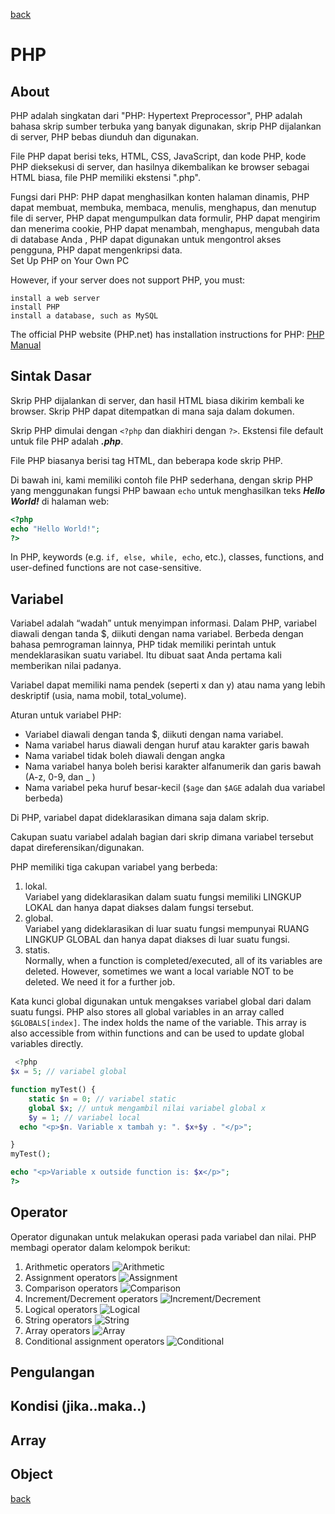 [back](../index.md)

# PHP
## About
PHP adalah singkatan dari "PHP: Hypertext Preprocessor", PHP adalah bahasa skrip sumber terbuka yang banyak digunakan, skrip PHP dijalankan di server, PHP bebas diunduh dan digunakan.  

File PHP dapat berisi teks, HTML, CSS, JavaScript, dan kode PHP, kode PHP dieksekusi di server, dan hasilnya dikembalikan ke browser sebagai HTML biasa, file PHP memiliki ekstensi ".php".  

Fungsi dari PHP: PHP dapat menghasilkan konten halaman dinamis, PHP dapat membuat, membuka, membaca, menulis, menghapus, dan menutup file di server, PHP dapat mengumpulkan data formulir, PHP dapat mengirim dan menerima cookie, PHP dapat menambah, menghapus, mengubah data di database Anda , PHP dapat digunakan untuk mengontrol akses pengguna, PHP dapat mengenkripsi data.  
Set Up PHP on Your Own PC

However, if your server does not support PHP, you must:

    install a web server
    install PHP
    install a database, such as MySQL

The official PHP website (PHP.net) has installation instructions for PHP: [PHP Manual](http://php.net/manual/en/install.php)
## Sintak Dasar
Skrip PHP dijalankan di server, dan hasil HTML biasa dikirim kembali ke browser. Skrip PHP dapat ditempatkan di mana saja dalam dokumen.

Skrip PHP dimulai dengan `<?php` dan diakhiri dengan `?>`. Ekstensi file default untuk file PHP adalah ***.php***.

File PHP biasanya berisi tag HTML, dan beberapa kode skrip PHP.

Di bawah ini, kami memiliki contoh file PHP sederhana, dengan skrip PHP yang menggunakan fungsi PHP bawaan `echo` untuk menghasilkan teks ***Hello World!*** di halaman web:
```PHP
<?php
echo "Hello World!";
?>
```
In PHP, keywords (e.g. `if, else, while, echo`, etc.), classes, functions, and user-defined functions are not case-sensitive.
## Variabel
Variabel adalah “wadah” untuk menyimpan informasi.
Dalam PHP, variabel diawali dengan tanda $, diikuti dengan nama variabel. Berbeda dengan bahasa pemrograman lainnya, PHP tidak memiliki perintah untuk mendeklarasikan suatu variabel. Itu dibuat saat Anda pertama kali memberikan nilai padanya.  

Variabel dapat memiliki nama pendek (seperti x dan y) atau nama yang lebih deskriptif (usia, nama mobil, total_volume).

Aturan untuk variabel PHP:

* Variabel diawali dengan tanda $, diikuti dengan nama variabel.
* Nama variabel harus diawali dengan huruf atau karakter garis bawah
* Nama variabel tidak boleh diawali dengan angka
* Nama variabel hanya boleh berisi karakter alfanumerik dan garis bawah (A-z, 0-9, dan _ )
* Nama variabel peka huruf besar-kecil (`$age` dan `$AGE` adalah dua variabel berbeda)

Di PHP, variabel dapat dideklarasikan dimana saja dalam skrip.

Cakupan suatu variabel adalah bagian dari skrip dimana variabel tersebut dapat direferensikan/digunakan.

PHP memiliki tiga cakupan variabel yang berbeda:
1. lokal.  
    Variabel yang dideklarasikan dalam suatu fungsi memiliki LINGKUP LOKAL dan hanya dapat diakses dalam fungsi tersebut.
1. global.  
   Variabel yang dideklarasikan di luar suatu fungsi mempunyai RUANG LINGKUP GLOBAL dan hanya dapat diakses di luar suatu fungsi.
1. statis.  
    Normally, when a function is completed/executed, all of its variables are deleted. However, sometimes we want a local variable NOT to be deleted. We need it for a further job.

Kata kunci global digunakan untuk mengakses variabel global dari dalam suatu fungsi. PHP also stores all global variables in an array called `$GLOBALS[index]`. The index holds the name of the variable. This array is also accessible from within functions and can be used to update global variables directly.
```PHP
 <?php
$x = 5; // variabel global

function myTest() {
    static $n = 0; // variabel static
    global $x; // untuk mengambil nilai variabel global x
    $y = 1; // variabel local
  echo "<p>$n. Variable x tambah y: ". $x+$y . "</p>";

}
myTest();

echo "<p>Variable x outside function is: $x</p>";
?> 
```
## Operator
Operator digunakan untuk melakukan operasi pada variabel dan nilai.
PHP membagi operator dalam kelompok berikut:  
1. Arithmetic operators
![Arithmetic](./arithmetic_op.png)
1. Assignment operators
![Assignment](./assigment_op.png)
1. Comparison operators
![Comparison](./comparison_op.png)
1. Increment/Decrement operators
![Increment/Decrement](./incre_decre_op.png)
1.  Logical operators
![Logical](./logical_op.png)
1.  String operators
![String](./string_op.png)
1.  Array operators
![Array](./array_op.png)
1.  Conditional assignment operators
![Conditional](./conditional_op.png)

## Pengulangan
## Kondisi (jika..maka..)
## Array
## Object

[back](../index.md)